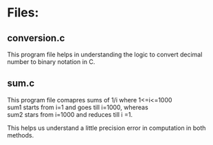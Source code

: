 # Files:
## conversion.c
This program file helps in understanding the logic to convert decimal number to binary notation in C.

## sum.c
This program file comapres sums of 1/i where  1<=i<=1000 <br>
sum1 starts from i=1 and goes till i=1000, whereas<br>
sum2 stars from i=1000 and reduces till i =1.<br>

This helps us understand a little precision error in computation in both methods.